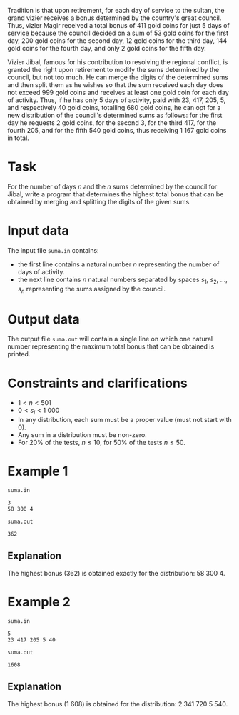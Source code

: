 Tradition is that upon retirement, for each day of service to the sultan, the grand vizier receives a bonus determined by the country's great council. Thus, vizier Magir received a total bonus of $411$ gold coins for just $5$ days of service because the council decided on a sum of $53$ gold coins for the first day, $200$ gold coins for the second day, $12$ gold coins for the third day, $144$ gold coins for the fourth day, and only $2$ gold coins for the fifth day.

Vizier Jibal, famous for his contribution to resolving the regional conflict, is granted the right upon retirement to modify the sums determined by the council, but not too much. He can merge the digits of the determined sums and then split them as he wishes so that the sum received each day does not exceed $999$ gold coins and receives at least one gold coin for each day of activity. Thus, if he has only $5$ days of activity, paid with $23$, $417$, $205$, $5$, and respectively $40$ gold coins, totalling $680$ gold coins, he can opt for a new distribution of the council's determined sums as follows: for the first day he requests $2$ gold coins, for the second $3$, for the third $417$, for the fourth $205$, and for the fifth $540$ gold coins, thus receiving $1\ 167$ gold coins in total.

# Task

For the number of days $n$ and the $n$ sums determined by the council for Jibal, write a program that determines the highest total bonus that can be obtained by merging and splitting the digits of the given sums.

# Input data

The input file `suma.in` contains:
- the first line contains a natural number $n$ representing the number of days of activity.
- the next line contains $n$ natural numbers separated by spaces $s_1$, $s_2$, $\dots$, $s_n$ representing the sums assigned by the council.

# Output data

The output file `suma.out` will contain a single line on which one natural number representing the maximum total bonus that can be obtained is printed.

# Constraints and clarifications

* $1 < n < 501$
* $0 < s_i < 1\ 000$
* In any distribution, each sum must be a proper value (must not start with $0$).
* Any sum in a distribution must be non-zero.
* For $20\%$ of the tests, $n \leq 10$, for $50\%$ of the tests $n \leq 50$.

# Example 1

`suma.in`
```
3
58 300 4
```

`suma.out`
```
362
```

## Explanation

The highest bonus ($362$) is obtained exactly for the distribution: $58 \ 300 \ 4$.

# Example 2

`suma.in`
```
5
23 417 205 5 40
```

`suma.out`
```
1608
```

## Explanation

The highest bonus ($1\ 608$) is obtained for the distribution: $2 \ 341 \ 720 \ 5 \ 540$.